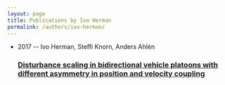 ```yaml
---
layout: page
title: Publications by Ivo Herman
permalink: /authors/ivo-herman/
---
```


<ul class="post-list">
<li><span class='post-meta'>2017 -- Ivo Herman, Steffi Knorn, Anders Ahlén</span><h3><a class='post-link' href='../../disturbance-scaling-in-bidirectional-vehicle-platoons-with-different-asymmetry-in-position-and-velocity-coupling'>Disturbance scaling in bidirectional vehicle platoons with different asymmetry in position and velocity coupling</a></h3></li>

</ul>
